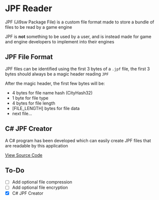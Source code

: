 # JPF Reader
JPF (Ji9sw Package File) is a custom file format made to store a bundle of files to be read by a game engine

JPF is **not** something to be used by a user, and is instead made for game and engine developers to implement into their engines

## JPF File Format

JPF files can be identified using the first 3 bytes of a `.jpf` file, the first 3 bytes should always be a magic header reading `JPF`

After the magic header, the first few bytes will be:
- 4 bytes for file name hash (CityHash32)
- 1 byte for file type
- 4 bytes for file length
- [FILE_LENGTH] bytes for file data
- next file...

## C# JPF Creator

A C# program has been developed which can easily create JPF files that are readable by this application

[View Source Code](https://github.com/ji8sw/JPF-Creator)

## To-Do
- [ ] Add optional file compression
- [ ] Add optional file encryption
- [x] C# JPF Creator